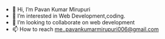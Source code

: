 - 👋 Hi, I’m Pavan Kumar Mirupuri 
- 👀 I’m interested in Web Development,coding.
- 💞️ I’m looking to collaborate on web development
- 📫 How to reach me..pavankumarmirupuri006@gmail.com

<!---
pa1cena/pa1cena is a ✨ special ✨ repository because its `README.md` (this file) appears on your GitHub profile.
You can click the Preview link to take a look at your changes.
--->
